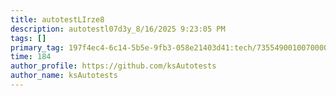 ```yaml
---
title: autotestLIrze8
description: autotestl07d3y_8/16/2025 9:23:05 PM
tags: []
primary_tag: 197f4ec4-6c14-5b5e-9fb3-058e21403d41:tech/73554900100700000996/67838200100800006287
time: 184
author_profile: https://github.com/ksAutotests
author_name: ksAutotests
---
```

